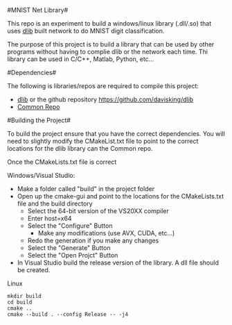 #MNIST Net Library#

This repo is an experiment to build a windows/linux library (.dll/.so) that uses [dlib](dlib.net) built network to do MNIST digit classification.

The purpose of this project is to build a library that can be used by other programs without having to complie dlib or the network each time.  Thi library can be used in C/C++, Matlab, Python, etc...

#Dependencies#

The following is libraries/repos are required to compile this project:
- [dlib](http://dlib.net/files/dlib-19.18.zip) or the github repository https://github.com/davisking/dlib
- [Common Repo](https://github.com/davemers0160/Common.git)

#Building the Project#

To build the project ensure that you have the correct dependencies.  You will need to slightly modify the CMakeList.txt file to point to the correct locations for the dlib library can the Common repo.

Once the CMakeLists.txt file is correct 

Windows/Visual Studio:
- Make a folder called "build" in the project folder
- Open up the cmake-gui and point to the locations for the CMakeLists.txt file and the build directory
  - Select the 64-bit version of the VS20XX compiler
  - Enter host=x64
  - Select the "Configure" Button
    - Make any modifications (use AVX, CUDA, etc...)
  - Redo the generation if you make any changes  
  - Select the "Generate" Button
  - Select the "Open Projct" Button
- In Visual Studio build the release version of the library.  A dll file should be created. 


Linux
```
mkdir build
cd build
cmake ..
cmake --build . --config Release -- -j4
```
